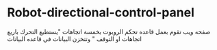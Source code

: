 # Robot-directional-control-panel
صفحه ويب تقوم بعمل قاعده تحكم الروبوت بخمسة اتجاهات "يستطيع التحرك باربع اتجاهات او التوقف " 
وتتخزن البيانات في قاعده البيانات 
